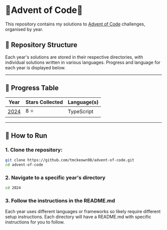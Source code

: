 # 🎄Advent of Code🎄

This repository contains my solutions to [Advent of Code](https://adventofcode.com/) challenges, organised by year.

## 📜 Repository Structure

Each year's solutions are stored in their respective directories, with individual solutions written in various languages. Progress and language for each year is displayed below.

---

## 🌟 Progress Table

| Year                     | Stars Collected | Language(s) |
| ------------------------ | --------------- | ----------- |
| [2024](./2024/README.md) | 8 ⭐            | TypeScript  |

---

## 🚀 How to Run

### 1. Clone the repository:

```bash
git clone https://github.com/tmckeown98/advent-of-code.git
cd advent-of-code
```

### 2. Navigate to a specific year's directory

```bash
cd 2024
```

### 3. Follow the instructions in the README.md

Each year uses different languages or frameworks so likely require different setup instructions. Each directory will have a README.md with specific instructions for you to follow.
